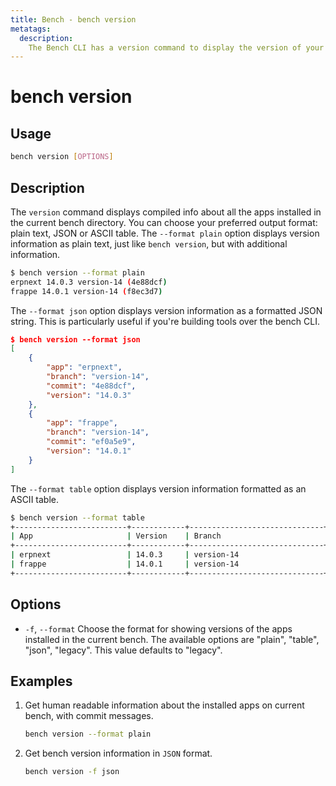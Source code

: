 ```yaml
---
title: Bench - bench version
metatags:
  description:
    The Bench CLI has a version command to display the version of your Frappe Apps.
---
```


# bench version

## Usage

```bash
bench version [OPTIONS]
```

## Description

The `version` command displays compiled info about all the apps installed in the
current bench directory. You can choose your preferred output format: plain
text, JSON or ASCII table. The `--format plain` option displays version
information as plain text, just like `bench version`, but with additional
information.

```bash
$ bench version --format plain
erpnext 14.0.3 version-14 (4e88dcf)
frappe 14.0.1 version-14 (f8ec3d7)
```

The `--format json` option displays version information as a formatted JSON
string. This is particularly useful if you're building tools over the bench CLI.

```json
$ bench version --format json
[
    {
        "app": "erpnext",
        "branch": "version-14",
        "commit": "4e88dcf",
        "version": "14.0.3"
    },
    {
        "app": "frappe",
        "branch": "version-14",
        "commit": "ef0a5e9",
        "version": "14.0.1"
    }
]
```

The `--format table` option displays version information formatted as an ASCII
table.

```bash
$ bench version --format table
+-------------------------+------------+------------------------------+---------+
| App                     | Version    | Branch                       | Commit  |
+-------------------------+------------+------------------------------+---------+
| erpnext                 | 14.0.3     | version-14                   | 4e88dcf |
| frappe                  | 14.0.1     | version-14                   | f8ec3d7 |
+-------------------------+------------+------------------------------+---------+
```

## Options

  - `-f`, `--format` Choose the format for showing versions of the apps
    installed in the current bench. The available options are "plain", "table",
    "json", "legacy". This value defaults to "legacy".


## Examples

1. Get human readable information about the installed apps on current bench,
   with commit messages.

   ```bash
   bench version --format plain
   ```

1. Get bench version information in `JSON` format.

   ```bash
   bench version -f json
   ```
